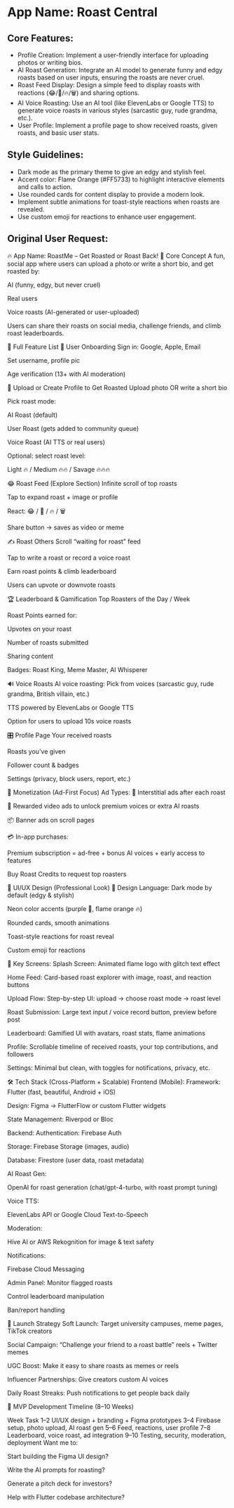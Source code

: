 # **App Name**: Roast Central

## Core Features:

- Profile Creation: Implement a user-friendly interface for uploading photos or writing bios.
- AI Roast Generation: Integrate an AI model to generate funny and edgy roasts based on user inputs, ensuring the roasts are never cruel.
- Roast Feed Display: Design a simple feed to display roasts with reactions (😂/🤬/🔥/🗑️) and sharing options.
- AI Voice Roasting: Use an AI tool (like ElevenLabs or Google TTS) to generate voice roasts in various styles (sarcastic guy, rude grandma, etc.).
- User Profile: Implement a profile page to show received roasts, given roasts, and basic user stats.

## Style Guidelines:

- Dark mode as the primary theme to give an edgy and stylish feel.
- Accent color: Flame Orange (#FF5733) to highlight interactive elements and calls to action.
- Use rounded cards for content display to provide a modern look.
- Implement subtle animations for toast-style reactions when roasts are revealed.
- Use custom emoji for reactions to enhance user engagement.

## Original User Request:
🔥 App Name: RoastMe – Get Roasted or Roast Back!
🎯 Core Concept
A fun, social app where users can upload a photo or write a short bio, and get roasted by:

AI (funny, edgy, but never cruel)

Real users

Voice roasts (AI-generated or user-uploaded)

Users can share their roasts on social media, challenge friends, and climb roast leaderboards.

🧱 Full Feature List
👤 User Onboarding
Sign in: Google, Apple, Email

Set username, profile pic

Age verification (13+ with AI moderation)

📸 Upload or Create Profile to Get Roasted
Upload photo OR write a short bio

Pick roast mode:

AI Roast (default)

User Roast (gets added to community queue)

Voice Roast (AI TTS or real users)

Optional: select roast level:

Light 🔥 / Medium 🔥🔥 / Savage 🔥🔥🔥

😂 Roast Feed (Explore Section)
Infinite scroll of top roasts

Tap to expand roast + image or profile

React: 😂 / 🤬 / 🔥 / 🗑️

Share button → saves as video or meme

✍️ Roast Others
Scroll “waiting for roast” feed

Tap to write a roast or record a voice roast

Earn roast points & climb leaderboard

Users can upvote or downvote roasts

🏆 Leaderboard & Gamification
Top Roasters of the Day / Week

Roast Points earned for:

Upvotes on your roast

Number of roasts submitted

Sharing content

Badges: Roast King, Meme Master, AI Whisperer

🔊 Voice Roasts
AI voice roasting: Pick from voices (sarcastic guy, rude grandma, British villain, etc.)

TTS powered by ElevenLabs or Google TTS

Option for users to upload 10s voice roasts

🎛️ Profile Page
Your received roasts

Roasts you've given

Follower count & badges

Settings (privacy, block users, report, etc.)

💸 Monetization (Ad-First Focus)
Ad Types:
🔁 Interstitial ads after each roast

🎁 Rewarded video ads to unlock premium voices or extra AI roasts

📦 Banner ads on scroll pages

💳 In-app purchases:

Premium subscription = ad-free + bonus AI voices + early access to features

Buy Roast Credits to request top roasters

🎨 UI/UX Design (Professional Look)
🧪 Design Language:
Dark mode by default (edgy & stylish)

Neon color accents (purple 🔮, flame orange 🔥)

Rounded cards, smooth animations

Toast-style reactions for roast reveal

Custom emoji for reactions

📱 Key Screens:
Splash Screen: Animated flame logo with glitch text effect

Home Feed: Card-based roast explorer with image, roast, and reaction buttons

Upload Flow: Step-by-step UI: upload → choose roast mode → roast level

Roast Submission: Large text input / voice record button, preview before post

Leaderboard: Gamified UI with avatars, roast stats, flame animations

Profile: Scrollable timeline of received roasts, your top contributions, and followers

Settings: Minimal but clean, with toggles for notifications, privacy, etc.

🛠️ Tech Stack (Cross-Platform + Scalable)
Frontend (Mobile):
Framework: Flutter (fast, beautiful, Android + iOS)

Design: Figma → FlutterFlow or custom Flutter widgets

State Management: Riverpod or Bloc

Backend:
Authentication: Firebase Auth

Storage: Firebase Storage (images, audio)

Database: Firestore (user data, roast metadata)

AI Roast Gen:

OpenAI for roast generation (chat/gpt-4-turbo, with roast prompt tuning)

Voice TTS:

ElevenLabs API or Google Cloud Text-to-Speech

Moderation:

Hive AI or AWS Rekognition for image & text safety

Notifications:

Firebase Cloud Messaging

Admin Panel:
Monitor flagged roasts

Control leaderboard manipulation

Ban/report handling

🚀 Launch Strategy
Soft Launch: Target university campuses, meme pages, TikTok creators

Social Campaign: “Challenge your friend to a roast battle” reels + Twitter memes

UGC Boost: Make it easy to share roasts as memes or reels

Influencer Partnerships: Give creators custom AI voices

Daily Roast Streaks: Push notifications to get people back daily

📆 MVP Development Timeline (8–10 Weeks)

Week	Task
1–2	UI/UX design + branding + Figma prototypes
3–4	Firebase setup, photo upload, AI roast gen
5–6	Feed, reactions, user profile
7–8	Leaderboard, voice roast, ad integration
9–10	Testing, security, moderation, deployment
Want me to:

Start building the Figma UI design?

Write the AI prompts for roasting?

Generate a pitch deck for investors?

Help with Flutter codebase architecture?
  
